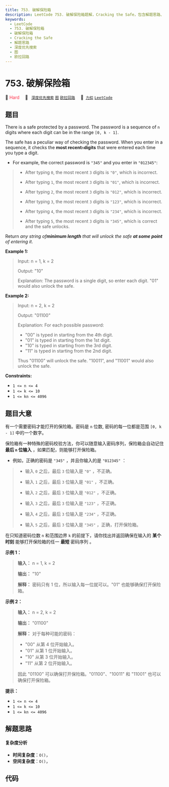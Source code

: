 ```yaml
---
title: 753. 破解保险箱
description: LeetCode 753. 破解保险箱题解，Cracking the Safe，包含解题思路、复杂度分析以及完整的 JavaScript 代码实现。
keywords:
  - LeetCode
  - 753. 破解保险箱
  - 破解保险箱
  - Cracking the Safe
  - 解题思路
  - 深度优先搜索
  - 图
  - 欧拉回路
---
```


# 753. 破解保险箱

🔴 <font color=#ff334b>Hard</font>&emsp; 🔖&ensp; [`深度优先搜索`](/tag/depth-first-search.md) [`图`](/tag/graph.md) [`欧拉回路`](/tag/eulerian-circuit.md)&emsp; 🔗&ensp;[`力扣`](https://leetcode.cn/problems/cracking-the-safe) [`LeetCode`](https://leetcode.com/problems/cracking-the-safe)

## 题目

There is a safe protected by a password. The password is a sequence of `n`
digits where each digit can be in the range `[0, k - 1]`.

The safe has a peculiar way of checking the password. When you enter in a
sequence, it checks the **most recent**`n`**digits** that were entered each
time you type a digit.

  * For example, the correct password is `"345"` and you enter in `"012345"`: 
> 
> * After typing `0`, the most recent `3` digits is `"0"`, which is incorrect.
> 
> * After typing `1`, the most recent `3` digits is `"01"`, which is incorrect.
> 
> * After typing `2`, the most recent `3` digits is `"012"`, which is incorrect.
> 
> * After typing `3`, the most recent `3` digits is `"123"`, which is incorrect.
> 
> * After typing `4`, the most recent `3` digits is `"234"`, which is incorrect.
> 
> * After typing `5`, the most recent `3` digits is `"345"`, which is correct and the safe unlocks.

Return _any string of**minimum length** that will unlock the safe **at some
point** of entering it_.



**Example 1:**

> Input: n = 1, k = 2
> 
> Output: "10"
> 
> Explanation: The password is a single digit, so enter each digit. "01" would also unlock the safe.

**Example 2:**

> Input: n = 2, k = 2
> 
> Output: "01100"
> 
> Explanation: For each possible password:
> - "00" is typed in starting from the 4th digit.
> - "01" is typed in starting from the 1st digit.
> - "10" is typed in starting from the 3rd digit.
> - "11" is typed in starting from the 2nd digit.
> 
> Thus "01100" will unlock the safe. "10011", and "11001" would also unlock the safe.

**Constraints:**

  * `1 <= n <= 4`
  * `1 <= k <= 10`
  * `1 <= kn <= 4096`


## 题目大意

有一个需要密码才能打开的保险箱。密码是 `n` 位数, 密码的每一位都是范围 `[0, k - 1]` 中的一个数字。

保险箱有一种特殊的密码校验方法，你可以随意输入密码序列，保险箱会自动记住 **最后  `n` 位输入** ，如果匹配，则能够打开保险箱。

  * 例如，正确的密码是 `"345"` ，并且你输入的是 `"012345"` ： 
> 
> * 输入 `0` 之后，最后 `3` 位输入是 `"0"` ，不正确。
> 
> * 输入 `1` 之后，最后 `3` 位输入是 `"01"` ，不正确。
> 
> * 输入 `2` 之后，最后 `3` 位输入是 `"012"` ，不正确。
> 
> * 输入 `3` 之后，最后 `3` 位输入是 `"123"` ，不正确。
> 
> * 输入 `4` 之后，最后 `3` 位输入是 `"234"` ，不正确。
> 
> * 输入 `5` 之后，最后 `3` 位输入是 `"345"` ，正确，打开保险箱。

在只知道密码位数 `n` 和范围边界 `k` 的前提下，请你找出并返回确保在输入的 **某个时刻** 能够打开保险箱的任一 **最短** 密码序列 。



**示例 1：**

> 
> 
> 
> 
> 
> **输入：** n = 1, k = 2
> 
> **输出：** "10"
> 
> **解释：** 密码只有 1 位，所以输入每一位就可以。"01" 也能够确保打开保险箱。
> 
> 

**示例 2：**

> 
> 
> 
> 
> 
> **输入：** n = 2, k = 2
> 
> **输出：** "01100"
> 
> **解释：** 对于每种可能的密码：
> - "00" 从第 4 位开始输入。
> - "01" 从第 1 位开始输入。
> - "10" 从第 3 位开始输入。
> - "11" 从第 2 位开始输入。
> 
> 因此 "01100" 可以确保打开保险箱。"01100"、"10011" 和 "11001" 也可以确保打开保险箱。
> 
> 



**提示：**

  * `1 <= n <= 4`
  * `1 <= k <= 10`
  * `1 <= kn <= 4096`


## 解题思路

#### 复杂度分析

- **时间复杂度**：`O()`，
- **空间复杂度**：`O()`，

## 代码

```javascript

```